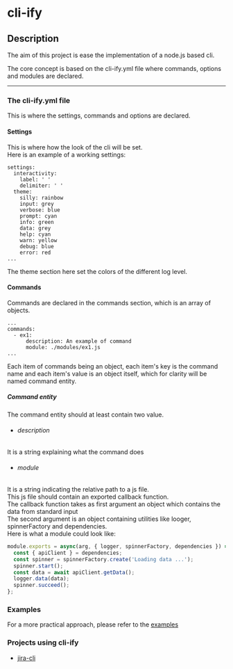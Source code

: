 # cli-ify

## Description
The aim of this project is ease the implementation of a node.js based cli.

The core concept is based on the cli-ify.yml file where commands, options and modules are declared.

-----

### The cli-ify.yml file
This is where the settings, commands and options are declared.

#### Settings
This is where how the look of the cli will be set.<br>
Here is an example of a working settings:

    settings:
      interactivity:
        label: ' '
        delimiter: ' '
      theme:
        silly: rainbow
        input: grey
        verbose: blue
        prompt: cyan
        info: green
        data: grey
        help: cyan
        warn: yellow
        debug: blue
        error: red
    ...
The theme section here set the colors of the different log level.

#### Commands
Commands are declared in the commands section, which is an array of objects.

    ...
    commands:
      - ex1:
          description: An example of command
          module: ./modules/ex1.js
    ...

Each item of commands being an object, each item's key is the command name and each item's value is an object itself, which for clarity will be named command entity.<br>

##### Command entity
The command entity should at least contain two value.<br>

- ###### description
It is a string explaining what the command does

- ###### module
It is a string indicating the relative path to a js file.<br>
This js file should contain an exported callback function.<br>
The callback function takes as first argument an object which contains the data from standard input<br>
The second argument is an object containing utilities like looger, spinnerFactory and dependencies.<br>
Here is what a module could look like:

```js
module.exports = async(arg, { logger, spinnerFactory, dependencies }) => {
  const { apiClient } = dependencies;
  const spinner = spinnerFactory.create('Loading data ...');
  spinner.start();
  const data = await apiClient.getData();
  logger.data(data);
  spinner.succeed();
};

```
### Examples
For a more practical approach, please refer to the [examples](https://github.com/Efabien/cli-ify/tree/master/example)

### Projects using cli-ify

- [jira-cli](https://github.com/Efabien/jira-cli)


